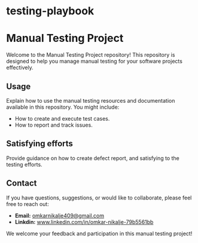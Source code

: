 # testing-playbook
# Manual Testing Project

Welcome to the Manual Testing Project repository! This repository is designed to help you manage manual testing for your software projects effectively.


## Usage

Explain how to use the manual testing resources and documentation available in this repository. You might include:

- How to create and execute test cases.
- How to report and track issues.

## Satisfying efforts

Provide guidance on how to create defect report, and satisfying to the testing efforts.

## Contact

If you have questions, suggestions, or would like to collaborate, please feel free to reach out:

- **Email:** omkarnikalje409@gmail.com
- **Linkdin:** www.linkedin.com/in/omkar-nikalje-79b5561bb

We welcome your feedback and participation in this manual testing project!

